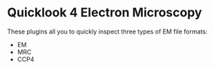 # Quicklook 4 Electron Microscopy

These plugins all you to quickly inspect three types of EM file formats:

- EM
- MRC
- CCP4



